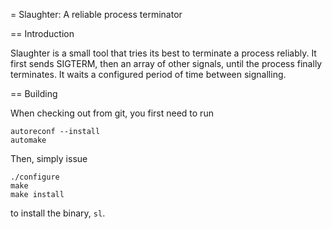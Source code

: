 = Slaughter: A reliable process terminator

== Introduction

Slaughter is a small tool that tries its best to terminate a process reliably.
It first sends SIGTERM, then an array of other signals, until the process
finally terminates. It waits a configured period of time between signalling.

== Building

When checking out from git, you first need to run

    autoreconf --install
    automake

Then, simply issue

    ./configure
    make
    make install

to install the binary, `sl`.
